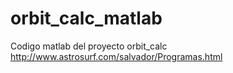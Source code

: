 orbit_calc_matlab
=================

Codigo matlab del proyecto orbit_calc http://www.astrosurf.com/salvador/Programas.html
